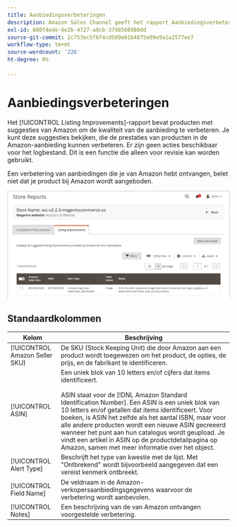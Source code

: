 ```yaml
---
title: Aanbiedingsverbeteringen
description: Amazon Sales Channel geeft het rapport Aanbiedingsverbeteringen om je suggesties te doen voor kwaliteitsverbeteringen voor aanbiedingen in Amazon.
exl-id: 880f4ede-6e2b-4727-a8cb-3798568980dd
source-git-commit: 2c753ec5f6f4cd509e61b4875e09e9a1a2577ee7
workflow-type: tm+mt
source-wordcount: '226'
ht-degree: 0%

---
```


# Aanbiedingsverbeteringen

Het [!UICONTROL Listing Improvements]-rapport bevat producten met suggesties van Amazon om de kwaliteit van de aanbieding te verbeteren. Je kunt deze suggesties bekijken, die de prestaties van producten in de Amazon-aanbieding kunnen verbeteren. Er zijn geen acties beschikbaar voor het logbestand. Dit is een functie die alleen voor revisie kan worden gebruikt.

Een verbetering van aanbiedingen die je van Amazon hebt ontvangen, belet niet dat je product bij Amazon wordt aangeboden.

![Aanbiedingsverbeteringen](assets/amazon-listing-improvements.png)

## Standaardkolommen

| Kolom | Beschrijving |
|--- |--- |
| [!UICONTROL Amazon Seller SKU] | De SKU (Stock Keeping Unit) die door Amazon aan een product wordt toegewezen om het product, de opties, de prijs, en de fabrikant te identificeren. |
| [!UICONTROL ASIN] | Een uniek blok van 10 letters en/of cijfers dat items identificeert.<br><br>ASIN staat voor de  [!DNL Amazon Standard Identification Number]. Een ASIN is een uniek blok van 10 letters en/of getallen dat items identificeert. Voor boeken, is ASIN het zelfde als het aantal ISBN, maar voor alle andere producten wordt een nieuwe ASIN gecreeerd wanneer het punt aan hun catalogus wordt geupload. Je vindt een artikel in ASIN op de productdetailpagina op Amazon, samen met meer informatie over het object. |
| [!UICONTROL Alert Type] | Beschrijft het type van kwestie met de lijst. Met &quot;Ontbrekend&quot; wordt bijvoorbeeld aangegeven dat een vereist kenmerk ontbreekt. |
| [!UICONTROL Field Name] | De veldnaam in de Amazon-verkopersaanbiedingsgegevens waarvoor de verbetering wordt aanbevolen. |
| [!UICONTROL Notes] | Een beschrijving van de van Amazon ontvangen voorgestelde verbetering. |
